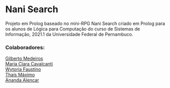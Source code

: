 # Nani Search

 Projeto em Prolog baseado no mini-RPG Nani Search criado em Prolog para os alunos de Lógica para Computação do curso de Sistemas de Informação, 2021.1 da Universidade Federal de Pernambuco.

### Colaboradores:
<a href="https://github.com/gilbertomoj">Gilberto Medeiros</a><br>
<a href="https://github.com/claraleite">Maria Clara Cavalcanti</a><br>
<a href="https://github.com/wytoriaa">Wytoria Faustino</a><br>
<a href="https://github.com/thaisdk">Thaís Máximo</a><br>
<a href="https://github.com/anandalencar">Ananda Alencar</a>

